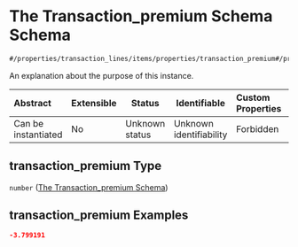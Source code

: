 # The Transaction_premium Schema Schema

```txt
#/properties/transaction_lines/items/properties/transaction_premium#/properties/transaction_lines/items/properties/transaction_premium
```

An explanation about the purpose of this instance.


| Abstract            | Extensible | Status         | Identifiable            | Custom Properties | Additional Properties | Access Restrictions | Defined In                                                                                       |
| :------------------ | ---------- | -------------- | ----------------------- | :---------------- | --------------------- | ------------------- | ------------------------------------------------------------------------------------------------ |
| Can be instantiated | No         | Unknown status | Unknown identifiability | Forbidden         | Allowed               | none                | [policy_transaction.schema.json\*](../out/policy_transaction.schema.json "open original schema") |

## transaction_premium Type

`number` ([The Transaction_premium Schema](policy_transaction-properties-the-transaction_lines-schema-the-transaction-lines-schema-properties-the-transaction_premium-schema.md))

## transaction_premium Examples

```json
-3.799191
```
